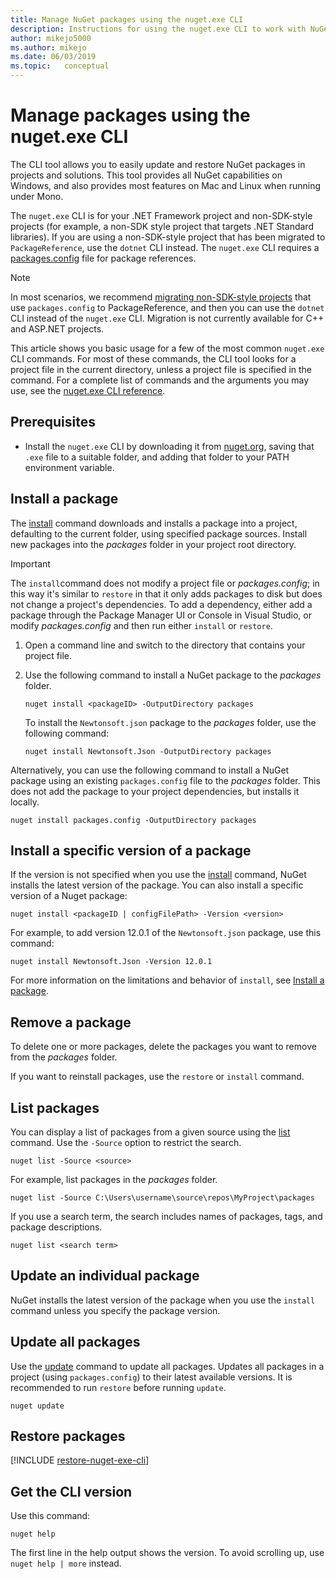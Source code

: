 ```yaml
---
title: Manage NuGet packages using the nuget.exe CLI
description: Instructions for using the nuget.exe CLI to work with NuGet packages.
author: mikejo5000
ms.author: mikejo
ms.date: 06/03/2019
ms.topic:   conceptual
---
```


# Manage packages using the nuget.exe CLI

The CLI tool allows you to easily update and restore NuGet packages in projects and solutions. This tool provides all NuGet capabilities on Windows, and also provides most features on Mac and Linux when running under Mono.

The `nuget.exe` CLI is for your .NET Framework project and non-SDK-style projects (for example, a non-SDK style project that targets .NET Standard libraries). If you are using a non-SDK-style project that has been migrated to `PackageReference`, use the `dotnet` CLI instead. The `nuget.exe` CLI requires a [packages.config](../reference/packages-config.md) file for package references.

> [!NOTE]
> In most scenarios, we recommend [migrating non-SDK-style projects](../consume-packages/migrate-packages-config-to-package-reference.md) that use `packages.config` to PackageReference, and then you can use the `dotnet` CLI instead of the `nuget.exe` CLI. Migration is not currently available for C++ and ASP.NET projects.

This article shows you basic usage for a few of the most common `nuget.exe` CLI commands. For most of these commands, the CLI tool looks for a project file in the current directory, unless a project file is specified in the command. For a complete list of commands and the arguments you may use, see the [nuget.exe CLI reference](../reference/nuget-exe-cli-reference.md).

## Prerequisites

- Install the `nuget.exe` CLI by downloading it from [nuget.org](https://dist.nuget.org/win-x86-commandline/latest/nuget.exe), saving that `.exe` file to a suitable folder, and adding that folder to your PATH environment variable.

## Install a package

The [install](../reference/cli-reference/cli-ref-install.md) command downloads and installs a package into a project, defaulting to the current folder, using specified package sources. Install new packages into the *packages* folder in your project root directory.

> [!IMPORTANT]
> The `install`command does not modify a project file or *packages.config*; in this way it's similar to `restore` in that it only adds packages to disk but does not change a project's dependencies. To add a dependency, either add a package through the Package Manager UI or Console in Visual Studio, or modify *packages.config* and then run either `install` or `restore`.

1. Open a command line and switch to the directory that contains your project file.

2. Use the following command to install a NuGet package to the *packages* folder.

    ```cli
    nuget install <packageID> -OutputDirectory packages
    ```

    To install the `Newtonsoft.json` package to the *packages* folder, use the following command:

    ```cli
    nuget install Newtonsoft.Json -OutputDirectory packages
    ```

Alternatively, you can use the following command to install a NuGet package using an existing `packages.config` file to the *packages* folder. This does not add the package to your project dependencies, but installs it locally.

```cli
nuget install packages.config -OutputDirectory packages
```

## Install a specific version of a package

If the version is not specified when you use the [install](../reference/cli-reference/cli-ref-install.md) command, NuGet installs the latest version of the package. You can also install a specific version of a Nuget package:

```cli
nuget install <packageID | configFilePath> -Version <version>
```

For example, to add version 12.0.1 of the `Newtonsoft.json` package, use this command:

```cli
nuget install Newtonsoft.Json -Version 12.0.1
```

For more information on the limitations and behavior of `install`, see [Install a package](#install-a-package).

## Remove a package

To delete one or more packages, delete the packages you want to remove from the *packages* folder.

If you want to reinstall packages, use the `restore` or `install` command.

## List packages

You can display a list of packages from a given source using the [list](../reference/cli-reference/cli-ref-list.md) command. Use the `-Source` option to restrict the search.

```cli
nuget list -Source <source>
```

For example, list packages in the *packages* folder.

```cli
nuget list -Source C:\Users\username\source\repos\MyProject\packages
```

If you use a search term, the search includes names of packages, tags, and package descriptions.

```cli
nuget list <search term>
```

## Update an individual package

NuGet installs the latest version of the package when you use the `install` command unless you specify the package version.

## Update all packages

Use the [update](../reference/cli-reference/cli-ref-update.md) command to update all packages. Updates all packages in a project (using `packages.config`) to their latest available versions. It is recommended to run `restore` before running `update`.

```cli
nuget update
```

## Restore packages

[!INCLUDE [restore-nuget-exe-cli](includes/restore-nuget-exe-cli.md)]

## Get the CLI version

Use this command:

```cli
nuget help
```

The first line in the help output shows the version. To avoid scrolling up, use `nuget help | more` instead.